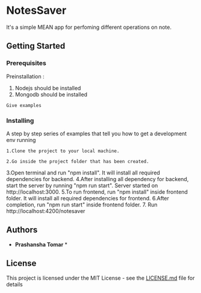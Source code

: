 # NotesSaver

It's a simple MEAN app for perfoming different operations on note.

## Getting Started


### Prerequisites

Preinstallation :
1. Nodejs should be installed
2. Mongodb should be installed


```
Give examples
```

### Installing

A step by step series of examples that tell you how to get a development env running
```
1.Clone the project to your local machine.
``````

``````
2.Go inside the project folder that has been created.
``````


3.Open terminal and run "npm install". It will install all required dependencies for backend.
4.After installing all dependency for backend, start the server by running "npm run start". Server started on http://localhost:3000.
5.To run frontend, run "npm install" inside frontend folder. It will install all required dependencies for frontend.
6.After completion, run "npm run start" inside frontend folder.
7. Run http://localhost:4200/notesaver

## Authors

* **Prashansha Tomar** *

## License

This project is licensed under the MIT License - see the [LICENSE.md](LICENSE.md) file for details


